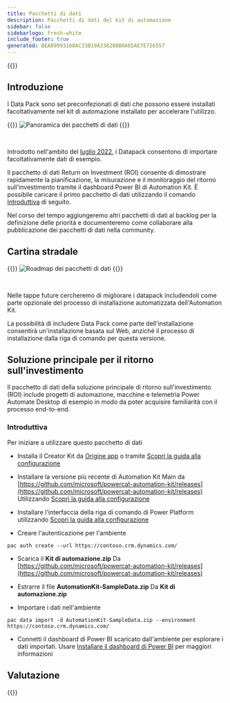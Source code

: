 ```yaml
---
title: Pacchetti di dati
description: Pacchetti di dati del kit di automazione
sidebar: false
sidebarlogo: fresh-white
include_footer: true
generated: BEA89993168AC33B19A338208B6665AE7E726557
---
```


{{<toc>}}

## Introduzione

I Data Pack sono set preconfezionati di dati che possono essere installati facoltativamente nel kit di automazione installato per accelerare l'utilizzo.

{{<border>}}
![Panoramica dei pacchetti di dati](https://powercat-automation-kit.azureedge.net/releases/november-2022/DataPacks.svg)
{{</border>}}

<br/>

Introdotto nell'ambito del [luglio 2022](/it/releases/november-2022), i Datapack consentono di importare facoltativamente dati di esempio.

Il pacchetto di dati Return on Investment (ROI) consente di dimostrare rapidamente la pianificazione, la misurazione e il monitoraggio del ritorno sull'investimento tramite il dashboard Power BI di Automation Kit. È possibile caricare il primo pacchetto di dati utilizzando il comando [Introduttiva](/it#getting-started) di seguito.

Nel corso del tempo aggiungeremo altri pacchetti di dati al backlog per la definizione delle priorità e documenteremo come collaborare alla pubblicazione dei pacchetti di dati nella community.

## Cartina stradale

{{<border>}}
![Roadmap dei pacchetti di dati](https://powercat-automation-kit.azureedge.net/releases/november-2022/DataPacks-WhatsNext.svg?v=1)
{{</border>}}

<br/>

Nelle tappe future cercheremo di migliorare i datapack includendoli come parte opzionale del processo di installazione automatizzata dell'Automation Kit.

La possibilità di includere Data Pack come parte dell'installazione consentirà un'installazione basata sul Web, anziché il processo di installazione dalla riga di comando per questa versione.

## Soluzione principale per il ritorno sull'investimento

Il pacchetto di dati della soluzione principale di ritorno sull'investimento (ROI) include progetti di automazione, macchine e telemetria Power Automate Desktop di esempio in modo da poter acquisire familiarità con il processo end-to-end.

### Introduttiva

Per iniziare a utilizzare questo pacchetto di dati

- Installa il Creator Kit da [Origine app](https://appsource.microsoft.com/product/dynamics-365/microsoftpowercatarch.creatorkit1) o tramite [Scopri la guida alla configurazione](https://learn.microsoft.com/power-platform/guidance/creator-kit/setup)

- Installare la versione più recente di Automation Kit Main da [https://github.com/microsoft/powercat-automation-kit/releases](https://github.com/microsoft/powercat-automation-kit/releases) Utilizzando [Scopri la guida alla configurazione](https://learn.microsoft.com/power-automate/guidance/automation-kit/setup/main)

- Installare l'interfaccia della riga di comando di Power Platform utilizzando [Scopri la guida alla configurazione](https://learn.microsoft.com/power-platform/developer/cli/introduction)

- Creare l'autenticazione per l'ambiente

```pwsh
pac auth create --url https://contoso.crm.dynamics.com/
```

- Scarica il **Kit di automazione.zip** Da [https://github.com/microsoft/powercat-automation-kit/releases](https://github.com/microsoft/powercat-automation-kit/releases)

- Estrarre il file **AutomationKit-SampleData.zip** Da **Kit di automazione.zip**

- Importare i dati nell'ambiente

```pwsh
pac data import -d AutomationKit-SampleData.zip --environment https://contoso.crm.dynamics.com/ 
```

- Connetti il dashboard di Power BI scaricato dall'ambiente per esplorare i dati importati. Usare [Installare il dashboard di Power BI](/it/get-started/install-powerbi-dashboard) per maggiori informazioni

## Valutazione

{{<questions name="/features/datapacks.json" completed="Thank you for providing feedback" showNavigationButtons=false >}}
